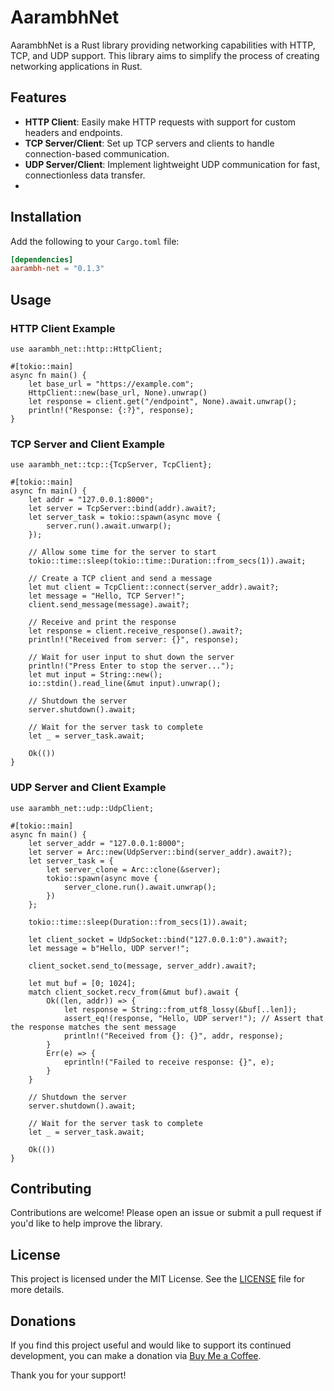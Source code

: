 # AarambhNet

AarambhNet is a Rust library providing networking capabilities with HTTP, TCP, and UDP support. This library aims to simplify the process of creating networking applications in Rust.

## Features

- **HTTP Client**: Easily make HTTP requests with support for custom headers and endpoints.
- **TCP Server/Client**: Set up TCP servers and clients to handle connection-based communication.
- **UDP Server/Client**: Implement lightweight UDP communication for fast, connectionless data transfer.
- 

## Installation

Add the following to your `Cargo.toml` file:

```toml
[dependencies]
aarambh-net = "0.1.3"
```

## Usage

### HTTP Client Example

    use aarambh_net::http::HttpClient;

    #[tokio::main]
    async fn main() {
        let base_url = "https://example.com";
        HttpClient::new(base_url, None).unwrap()
        let response = client.get("/endpoint", None).await.unwrap();
        println!("Response: {:?}", response);
    }

### TCP Server and Client Example

    use aarambh_net::tcp::{TcpServer, TcpClient};

    #[tokio::main]
    async fn main() {
        let addr = "127.0.0.1:8000";
        let server = TcpServer::bind(addr).await?;
        let server_task = tokio::spawn(async move {
            server.run().await.unwarp();
        });

        // Allow some time for the server to start
        tokio::time::sleep(tokio::time::Duration::from_secs(1)).await;

        // Create a TCP client and send a message
        let mut client = TcpClient::connect(server_addr).await?;
        let message = "Hello, TCP Server!";
        client.send_message(message).await?;

        // Receive and print the response
        let response = client.receive_response().await?;
        println!("Received from server: {}", response);

        // Wait for user input to shut down the server
        println!("Press Enter to stop the server...");
        let mut input = String::new();
        io::stdin().read_line(&mut input).unwrap();

        // Shutdown the server
        server.shutdown().await;

        // Wait for the server task to complete
        let _ = server_task.await;

        Ok(())
    }

### UDP Server and Client Example

    use aarambh_net::udp::UdpClient;

    #[tokio::main]
    async fn main() {
        let server_addr = "127.0.0.1:8000";
        let server = Arc::new(UdpServer::bind(server_addr).await?);
        let server_task = {
            let server_clone = Arc::clone(&server);
            tokio::spawn(async move {
                server_clone.run().await.unwrap();
            })
        };

        tokio::time::sleep(Duration::from_secs(1)).await;

        let client_socket = UdpSocket::bind("127.0.0.1:0").await?;
        let message = b"Hello, UDP server!";

        client_socket.send_to(message, server_addr).await?;

        let mut buf = [0; 1024];
        match client_socket.recv_from(&mut buf).await {
            Ok((len, addr)) => {
                let response = String::from_utf8_lossy(&buf[..len]);
                assert_eq!(response, "Hello, UDP server!"); // Assert that the response matches the sent message
                println!("Received from {}: {}", addr, response);
            }
            Err(e) => {
                eprintln!("Failed to receive response: {}", e);
            }
        }

        // Shutdown the server
        server.shutdown().await;

        // Wait for the server task to complete
        let _ = server_task.await;

        Ok(())
    }


## Contributing
Contributions are welcome! Please open an issue or submit a pull request if you'd like to help improve the library.

## License

This project is licensed under the MIT License. See the [LICENSE](./LICENSE) file for more details.

## Donations

If you find this project useful and would like to support its continued development, you can make a donation via [Buy Me a Coffee](https://buymeacoffee.com/aarambhdevhub).

Thank you for your support!